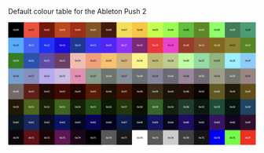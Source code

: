 Default colour table for the Ableton Push 2

![Colours](https://raw.githubusercontent.com/FigBug/Push2DefaultColours/main/Push2Colours.png)
